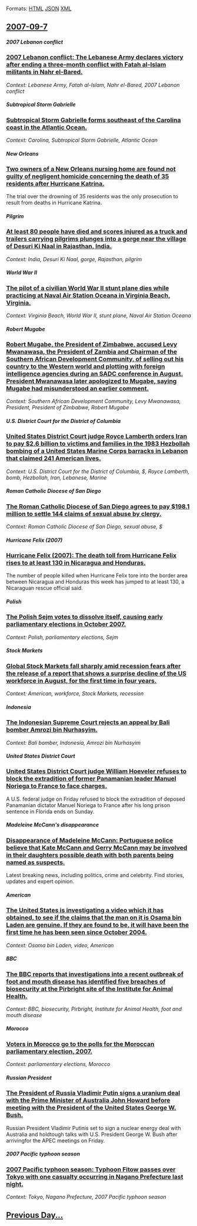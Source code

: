 
Formats: [HTML](2007/09/7/index.html)  [JSON](2007/09/7/index.json)  [XML](2007/09/7/index.xml)  

## [2007-09-7](/news/2007/09/7/index.md)

##### 2007 Lebanon conflict
### [ 2007 Lebanon conflict: The Lebanese Army declares victory after ending a three-month conflict with Fatah al-Islam militants in Nahr el-Bared.](/news/2007/09/7/2007-lebanon-conflict-the-lebanese-army-declares-victory-after-ending-a-three-month-conflict-with-fatah-al-islam-militants-in-nahr-el-bare.md)
_Context: Lebanese Army, Fatah al-Islam, Nahr el-Bared, 2007 Lebanon conflict_

##### Subtropical Storm Gabrielle
### [ Subtropical Storm Gabrielle forms southeast of the Carolina coast in the Atlantic Ocean. ](/news/2007/09/7/subtropical-storm-gabrielle-forms-southeast-of-the-carolina-coast-in-the-atlantic-ocean.md)
_Context: Carolina, Subtropical Storm Gabrielle, Atlantic Ocean_

##### New Orleans
### [ Two owners of a New Orleans nursing home are found not guilty of negligent homicide concerning the death of 35 residents after Hurricane Katrina. ](/news/2007/09/7/two-owners-of-a-new-orleans-nursing-home-are-found-not-guilty-of-negligent-homicide-concerning-the-death-of-35-residents-after-hurricane-ka.md)
The trial over the drowning of 35 residents was the only prosecution to result from deaths in Hurricane Katrina.

##### Pilgrim
### [ At least 80 people have died and scores injured as a truck and trailers carrying pilgrims plunges into a gorge near the village of Desuri Ki Naal in Rajasthan, India. ](/news/2007/09/7/at-least-80-people-have-died-and-scores-injured-as-a-truck-and-trailers-carrying-pilgrims-plunges-into-a-gorge-near-the-village-of-desuri-k.md)
_Context: India, Desuri Ki Naal, gorge, Rajasthan, pilgrim_

##### World War II
### [ The pilot of a civilian World War II stunt plane dies while practicing at Naval Air Station Oceana in Virginia Beach, Virginia. ](/news/2007/09/7/the-pilot-of-a-civilian-world-war-ii-stunt-plane-dies-while-practicing-at-naval-air-station-oceana-in-virginia-beach-virginia.md)
_Context: Virginia Beach, World War II, stunt plane, Naval Air Station Oceana_

##### Robert Mugabe
### [ Robert Mugabe, the President of Zimbabwe, accused Levy Mwanawasa, the President of Zambia and Chairman of the Southern African Development Community, of selling out his country to the Western world and plotting with foreign intelligence agencies during an SADC conference in August. President Mwanawasa later apologized to Mugabe, saying Mugabe had misunderstood an earlier comment. ](/news/2007/09/7/robert-mugabe-the-president-of-zimbabwe-accused-levy-mwanawasa-the-president-of-zambia-and-chairman-of-the-southern-african-development.md)
_Context: Southern African Development Community, Levy Mwanawasa, President, President of Zimbabwe, Robert Mugabe_

##### U.S. District Court for the District of Columbia
### [ United States District Court judge Royce Lamberth orders Iran to pay $2.6 billion to victims and families in the 1983 Hezbollah bombing of a United States Marine Corps barracks in Lebanon that claimed 241 American lives. ](/news/2007/09/7/united-states-district-court-judge-royce-lamberth-orders-iran-to-pay-2-6-billion-to-victims-and-families-in-the-1983-hezbollah-bombing-of.md)
_Context: U.S. District Court for the District of Columbia, $, Royce Lamberth, bomb, Hezbollah, Iran, Lebanese, Marine_

##### Roman Catholic Diocese of San Diego
### [ The Roman Catholic Diocese of San Diego agrees to pay $198.1 million to settle 144 claims of sexual abuse by clergy. ](/news/2007/09/7/the-roman-catholic-diocese-of-san-diego-agrees-to-pay-198-1-million-to-settle-144-claims-of-sexual-abuse-by-clergy.md)
_Context: Roman Catholic Diocese of San Diego, sexual abuse, $_

##### Hurricane Felix (2007)
### [ Hurricane Felix (2007): The death toll from Hurricane Felix rises to at least 130 in Nicaragua and Honduras. ](/news/2007/09/7/hurricane-felix-2007-the-death-toll-from-hurricane-felix-rises-to-at-least-130-in-nicaragua-and-honduras.md)
The number of people killed when Hurricane Felix tore into the border area between Nicaragua and Honduras this week has jumped to at least 130, a Nicaraguan rescue official said.

##### Polish
### [ The Polish Sejm votes to dissolve itself, causing early parliamentary elections in October 2007. ](/news/2007/09/7/the-polish-sejm-votes-to-dissolve-itself-causing-early-parliamentary-elections-in-october-2007.md)
_Context: Polish, parliamentary elections, Sejm_

##### Stock Markets
### [ Global Stock Markets fall sharply amid recession fears after the release of a report that shows a surprise decline of the US workforce in August, for the first time in four years. ](/news/2007/09/7/global-stock-markets-fall-sharply-amid-recession-fears-after-the-release-of-a-report-that-shows-a-surprise-decline-of-the-us-workforce-in-a.md)
_Context: American, workforce, Stock Markets, recession_

##### Indonesia
### [ The Indonesian Supreme Court rejects an appeal by Bali bomber Amrozi bin Nurhasyim. ](/news/2007/09/7/the-indonesian-supreme-court-rejects-an-appeal-by-bali-bomber-amrozi-bin-nurhasyim.md)
_Context: Bali bomber, Indonesia, Amrozi bin Nurhasyim_

##### United States District Court
### [ United States District Court judge William Hoeveler refuses to block the extradition of former Panamanian leader Manuel Noriega to France to face charges. ](/news/2007/09/7/united-states-district-court-judge-william-hoeveler-refuses-to-block-the-extradition-of-former-panamanian-leader-manuel-noriega-to-france-t.md)
A U.S. federal judge on Friday refused to block the extradition of deposed Panamanian dictator Manuel Noriega to France after his long prison sentence in Florida ends on Sunday.

##### Madeleine McCann's disappearance
### [ Disappearance of Madeleine McCann: Portuguese police believe that Kate McCann and Gerry McCann may be involved in their daughters possible death with both parents being named as suspects. ](/news/2007/09/7/disappearance-of-madeleine-mccann-portuguese-police-believe-that-kate-mccann-and-gerry-mccann-may-be-involved-in-their-daughters-possible.md)
Latest breaking news, including politics, crime and celebrity. Find stories, updates and expert opinion.

##### American
### [ The United States is investigating a video which it has obtained, to see if the claims that the man on it is Osama bin Laden are genuine. If they are found to be, it will have been the first time he has been seen since October 2004. ](/news/2007/09/7/the-united-states-is-investigating-a-video-which-it-has-obtained-to-see-if-the-claims-that-the-man-on-it-is-osama-bin-laden-are-genuine-i.md)
_Context: Osama bin Laden, video, American_

##### BBC
### [ The BBC reports that investigations into a recent outbreak of foot and mouth disease has identified five breaches of biosecurity at the Pirbright site of the Institute for Animal Health. ](/news/2007/09/7/the-bbc-reports-that-investigations-into-a-recent-outbreak-of-foot-and-mouth-disease-has-identified-five-breaches-of-biosecurity-at-the-pir.md)
_Context: BBC, biosecurity, Pirbright, Institute for Animal Health, foot and mouth disease_

##### Morocco
### [ Voters in Morocco go to the polls for the Moroccan parliamentary election, 2007. ](/news/2007/09/7/voters-in-morocco-go-to-the-polls-for-the-moroccan-parliamentary-election-2007.md)
_Context: parliamentary elections, Morocco_

##### Russian President
### [ The President of Russia Vladimir Putin signs a uranium deal with the Prime Minister of Australia John Howard before meeting with the President of the United States George W. Bush. ](/news/2007/09/7/the-president-of-russia-vladimir-putin-signs-a-uranium-deal-with-the-prime-minister-of-australia-john-howard-before-meeting-with-the-presid.md)
Russian President Vladimir Putinis set to sign a nuclear energy deal with Australia and holdtough talks with U.S. President George W. Bush after arrivingfor the APEC meetings on Friday.

##### 2007 Pacific typhoon season
### [ 2007 Pacific typhoon season: Typhoon Fitow passes over Tokyo with one casualty occurring in Nagano Prefecture last night. ](/news/2007/09/7/2007-pacific-typhoon-season-typhoon-fitow-passes-over-tokyo-with-one-casualty-occurring-in-nagano-prefecture-last-night.md)
_Context: Tokyo, Nagano Prefecture, 2007 Pacific typhoon season_

## [Previous Day...](/news/2007/09/6/index.md)

